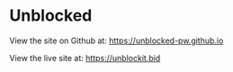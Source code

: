# Unblocked

View the site on Github at: https://unblocked-pw.github.io

View the live site at: https://unblockit.bid
